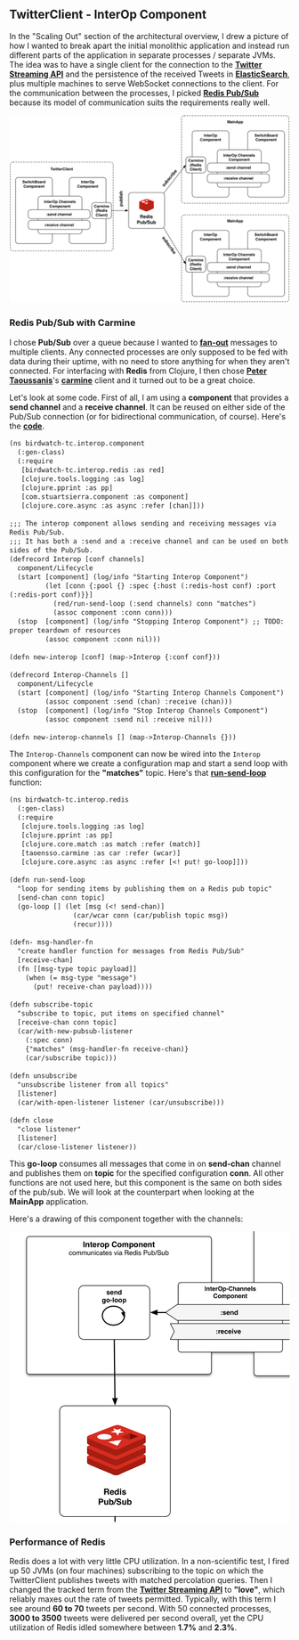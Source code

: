 ## TwitterClient - InterOp Component

In the "Scaling Out" section of the architectural overview, I drew a picture of how I wanted to break apart the initial monolithic application and instead run different parts of the application in separate processes / separate JVMs. The idea was to have a single client for the connection to the **[Twitter Streaming API](https://dev.twitter.com/streaming/overview)** and the persistence of the received Tweets in **[ElasticSearch](http://www.elasticsearch.com)**, plus multiple machines to serve WebSocket connections to the client. For the communication between the processes, I picked **[Redis Pub/Sub](http://redis.io/topics/pubsub)** because its model of communication suits the requirements really well.

![Redesigned Architecture - InterOp](images/redesign2.png)


### Redis Pub/Sub with Carmine

I chose **Pub/Sub** over a queue because I wanted to **[fan-out](http://en.wikipedia.org/wiki/Fan-out)** messages to multiple clients. Any connected processes are only supposed to be fed with data during their uptime, with no need to store anything for when they aren't connected. For interfacing with **Redis** from Clojure, I then chose **[Peter Taoussanis](https://twitter.com/ptaoussanis)**'s **[carmine](https://github.com/ptaoussanis/carmine)** client and it turned out to be a great choice.

Let's look at some code. First of all, I am using a **component** that provides a **send channel** and a **receive channel**. It can be reused on either side of the Pub/Sub connection (or for bidirectional communication, of course). Here's the **[code](https://github.com/matthiasn/BirdWatch/blob/4ce6d8ff70359df9f98421c12984d24d0f311f6f/Clojure-Websockets/TwitterClient/src/clj/birdwatch_tc/interop/component.clj)**.
 
~~~
(ns birdwatch-tc.interop.component
  (:gen-class)
  (:require
   [birdwatch-tc.interop.redis :as red]
   [clojure.tools.logging :as log]
   [clojure.pprint :as pp]
   [com.stuartsierra.component :as component]
   [clojure.core.async :as async :refer [chan]]))

;;; The interop component allows sending and receiving messages via Redis Pub/Sub.
;;; It has both a :send and a :receive channel and can be used on both sides of the Pub/Sub.
(defrecord Interop [conf channels]
  component/Lifecycle
  (start [component] (log/info "Starting Interop Component")
         (let [conn {:pool {} :spec {:host (:redis-host conf) :port (:redis-port conf)}}]
           (red/run-send-loop (:send channels) conn "matches")
           (assoc component :conn conn)))
  (stop  [component] (log/info "Stopping Interop Component") ;; TODO: proper teardown of resources
         (assoc component :conn nil)))

(defn new-interop [conf] (map->Interop {:conf conf}))

(defrecord Interop-Channels []
  component/Lifecycle
  (start [component] (log/info "Starting Interop Channels Component")
         (assoc component :send (chan) :receive (chan)))
  (stop  [component] (log/info "Stop Interop Channels Component")
         (assoc component :send nil :receive nil)))

(defn new-interop-channels [] (map->Interop-Channels {}))
~~~

The ````Interop-Channels```` component can now be wired into the ````Interop```` component where we create a configuration map and start a send loop with this configuration for the **"matches"** topic. Here's that **[run-send-loop](https://github.com/matthiasn/BirdWatch/blob/4ce6d8ff70359df9f98421c12984d24d0f311f6f/Clojure-Websockets/TwitterClient/src/clj/birdwatch_tc/interop/redis.clj)** function:

~~~
(ns birdwatch-tc.interop.redis
  (:gen-class)
  (:require
   [clojure.tools.logging :as log]
   [clojure.pprint :as pp]
   [clojure.core.match :as match :refer (match)]
   [taoensso.carmine :as car :refer (wcar)]
   [clojure.core.async :as async :refer [<! put! go-loop]]))

(defn run-send-loop
  "loop for sending items by publishing them on a Redis pub topic"
  [send-chan conn topic]
  (go-loop [] (let [msg (<! send-chan)]
                (car/wcar conn (car/publish topic msg))
                (recur))))

(defn- msg-handler-fn
  "create handler function for messages from Redis Pub/Sub"
  [receive-chan]
  (fn [[msg-type topic payload]]
    (when (= msg-type "message")
      (put! receive-chan payload))))

(defn subscribe-topic
  "subscribe to topic, put items on specified channel"
  [receive-chan conn topic]
  (car/with-new-pubsub-listener
    (:spec conn)
    {"matches" (msg-handler-fn receive-chan)}
    (car/subscribe topic)))

(defn unsubscribe
  "unsubscribe listener from all topics"
  [listener]
  (car/with-open-listener listener (car/unsubscribe)))

(defn close
  "close listener"
  [listener]
  (car/close-listener listener))
~~~

This **go-loop** consumes all messages that come in on **send-chan** channel and publishes them on **topic** for the specified configuration **conn**. All other functions are not used here, but this component is the same on both sides of the pub/sub. We will look at the counterpart when looking at the **MainApp** application.

Here's a drawing of this component together with the channels:

![InterOp Component with Channels](images/tc_interop.png)


### Performance of Redis

Redis does a lot with very little CPU utilization. In a non-scientific test, I fired up 50 JVMs (on four machines) subscribing to the topic on which the TwitterClient publishes tweets with matched percolation queries. Then I changed the tracked term from the **[Twitter Streaming API](https://dev.twitter.com/streaming/overview)** to **"love"**, which reliably maxes out the rate of tweets permitted. Typically, with this term I see around **60 to 70** tweets per second. With 50 connected processes, **3000 to 3500** tweets were delivered per second overall, yet the CPU utilization of Redis idled somewhere between **1.7%** and **2.3%**.

[^sierra-component]: The beauty of the component library is that during development, we can stop a component and restart it after reloading the code. This takes much less time than completely reloading the application. Watch **[Stuart Sierra's talk](https://www.youtube.com/watch?v=13cmHf_kt-Q)** for more information on the component library. I also created a **[transcript of this talk](https://github.com/matthiasn/talk-transcripts/blob/master/Sierra_Stuart/Components.md)** if you prefer reading.
